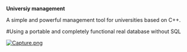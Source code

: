**Universiy management**

A simple and powerful management tool for universities based on C++.

#Using a portable and completely functional real database without SQL

[![Capture.png](https://i.postimg.cc/MKrPTC7n/Capture.png)](https://postimg.cc/gn8qtBBp)
